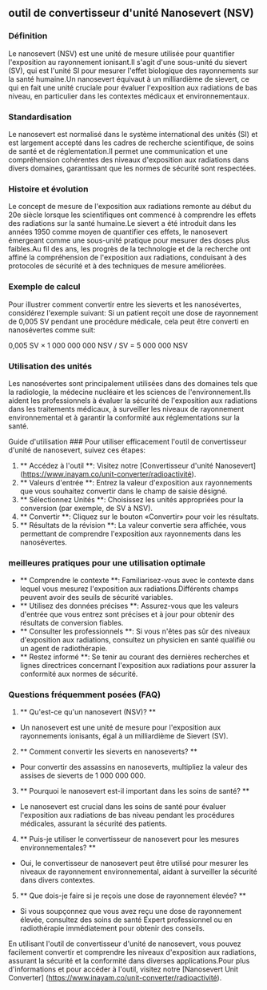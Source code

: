 ## outil de convertisseur d'unité Nanosevert (NSV)

### Définition
Le nanosevert (NSV) est une unité de mesure utilisée pour quantifier l'exposition au rayonnement ionisant.Il s'agit d'une sous-unité du sievert (SV), qui est l'unité SI pour mesurer l'effet biologique des rayonnements sur la santé humaine.Un nanosevert équivaut à un milliardième de sievert, ce qui en fait une unité cruciale pour évaluer l'exposition aux radiations de bas niveau, en particulier dans les contextes médicaux et environnementaux.

### Standardisation
Le nanosevert est normalisé dans le système international des unités (SI) et est largement accepté dans les cadres de recherche scientifique, de soins de santé et de réglementation.Il permet une communication et une compréhension cohérentes des niveaux d'exposition aux radiations dans divers domaines, garantissant que les normes de sécurité sont respectées.

### Histoire et évolution
Le concept de mesure de l'exposition aux radiations remonte au début du 20e siècle lorsque les scientifiques ont commencé à comprendre les effets des radiations sur la santé humaine.Le sievert a été introduit dans les années 1950 comme moyen de quantifier ces effets, le nanosevert émergeant comme une sous-unité pratique pour mesurer des doses plus faibles.Au fil des ans, les progrès de la technologie et de la recherche ont affiné la compréhension de l'exposition aux radiations, conduisant à des protocoles de sécurité et à des techniques de mesure améliorées.

### Exemple de calcul
Pour illustrer comment convertir entre les sieverts et les nanosévertes, considérez l'exemple suivant: Si un patient reçoit une dose de rayonnement de 0,005 SV pendant une procédure médicale, cela peut être converti en nanosévertes comme suit:

0,005 SV × 1 000 000 000 NSV / SV = 5 000 000 NSV

### Utilisation des unités
Les nanosévertes sont principalement utilisées dans des domaines tels que la radiologie, la médecine nucléaire et les sciences de l'environnement.Ils aident les professionnels à évaluer la sécurité de l'exposition aux radiations dans les traitements médicaux, à surveiller les niveaux de rayonnement environnemental et à garantir la conformité aux réglementations sur la santé.

Guide d'utilisation ###
Pour utiliser efficacement l'outil de convertisseur d'unité de nanosevert, suivez ces étapes:

1. ** Accédez à l'outil **: Visitez notre [Convertisseur d'unité Nanosevert] (https://www.inayam.co/unit-converter/radioactivité).
2. ** Valeurs d'entrée **: Entrez la valeur d'exposition aux rayonnements que vous souhaitez convertir dans le champ de saisie désigné.
3. ** Sélectionnez Unités **: Choisissez les unités appropriées pour la conversion (par exemple, de SV à NSV).
4. ** Convertir **: Cliquez sur le bouton «Convertir» pour voir les résultats.
5. ** Résultats de la révision **: La valeur convertie sera affichée, vous permettant de comprendre l'exposition aux rayonnements dans les nanosévertes.

### meilleures pratiques pour une utilisation optimale
- ** Comprendre le contexte **: Familiarisez-vous avec le contexte dans lequel vous mesurez l'exposition aux radiations.Différents champs peuvent avoir des seuils de sécurité variables.
- ** Utilisez des données précises **: Assurez-vous que les valeurs d'entrée que vous entrez sont précises et à jour pour obtenir des résultats de conversion fiables.
- ** Consulter les professionnels **: Si vous n'êtes pas sûr des niveaux d'exposition aux radiations, consultez un physicien en santé qualifié ou un agent de radiothérapie.
- ** Restez informé **: Se tenir au courant des dernières recherches et lignes directrices concernant l'exposition aux radiations pour assurer la conformité aux normes de sécurité.

### Questions fréquemment posées (FAQ)

1. ** Qu'est-ce qu'un nanosevert (NSV)? **
- Un nanosevert est une unité de mesure pour l'exposition aux rayonnements ionisants, égal à un milliardième de Sievert (SV).

2. ** Comment convertir les sieverts en nanoseverts? **
- Pour convertir des assassins en nanoseverts, multipliez la valeur des assises de sieverts de 1 000 000 000.

3. ** Pourquoi le nanosevert est-il important dans les soins de santé? **
- Le nanosevert est crucial dans les soins de santé pour évaluer l'exposition aux radiations de bas niveau pendant les procédures médicales, assurant la sécurité des patients.

4. ** Puis-je utiliser le convertisseur de nanosevert pour les mesures environnementales? **
- Oui, le convertisseur de nanosevert peut être utilisé pour mesurer les niveaux de rayonnement environnemental, aidant à surveiller la sécurité dans divers contextes.

5. ** Que dois-je faire si je reçois une dose de rayonnement élevée? **
- Si vous soupçonnez que vous avez reçu une dose de rayonnement élevée, consultez des soins de santé Expert professionnel ou en radiothérapie immédiatement pour obtenir des conseils.

En utilisant l'outil de convertisseur d'unité de nanosevert, vous pouvez facilement convertir et comprendre les niveaux d'exposition aux radiations, assurant la sécurité et la conformité dans diverses applications.Pour plus d'informations et pour accéder à l'outil, visitez notre [Nanosevert Unit Converter] (https://www.inayam.co/unit-converter/radioactivité).